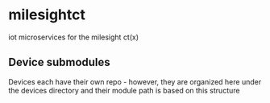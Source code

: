 # milesightct
iot microservices for the milesight ct(x)

## Device submodules

Devices each have their own repo - 
however, they are organized here under the devices directory and their module path is based on this structure


